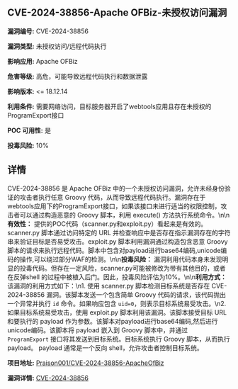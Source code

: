## CVE-2024-38856-Apache OFBiz-未授权访问漏洞

**漏洞编号:** CVE-2024-38856

**漏洞类型:** 未授权访问/远程代码执行

**影响应用:** Apache OFBiz

**危害等级:** 高危，可能导致远程代码执行和数据泄露

**影响版本:** <= 18.12.14

**利用条件:** 需要网络访问，目标服务器开启了webtools应用且存在未授权的ProgramExport接口

**POC 可用性:** 是

**投毒风险:** 10%

## 详情

CVE-2024-38856 是 Apache OFBiz 中的一个未授权访问漏洞，允许未经身份验证的攻击者执行任意 Groovy 代码，从而导致远程代码执行。漏洞存在于webtools应用下的ProgramExport接口，如果该接口未进行适当的权限控制，攻击者可以通过构造恶意的 Groovy 脚本，利用 execute() 方法执行系统命令。\n\n**有效性：** 提供的POC代码（scanner.py和exploit.py）看起来是有效的。scanner.py 脚本通过访问特定的 URL 并检查响应中是否存在指示漏洞存在的字符串来验证目标是否易受攻击。exploit.py 脚本利用漏洞通过构造包含恶意 Groovy 脚本的请求来执行远程代码。脚本中包含对payload进行base64编码,unicode编码的操作,可以绕过部分WAF的检测。\n\n**投毒风险：** 漏洞利用代码本身未发现明显的投毒代码。但存在一定风险，scanner.py可能被修改为带有其他目的，或者在反弹shell 的过程中被植入后门。因此，投毒风险评估为10%。\n\n**利用方式：** 该漏洞的利用方式如下：\n1. 使用 scanner.py 脚本检测目标系统是否存在 CVE-2024-38856 漏洞。该脚本发送一个包含简单 Groovy 代码的请求，该代码抛出一个异常并执行 `id` 命令。如果响应包含 `uid=0`，则表示目标系统易受攻击。\n2. 如果目标系统易受攻击，使用 exploit.py 脚本利用该漏洞。该脚本接受目标 URL 和要执行的 payload 作为参数。该脚本对payload进行base64编码,然后进行unicode编码。该脚本将 payload 嵌入到 Groovy 脚本中，并通过 `ProgramExport` 接口将其发送到目标系统。目标系统执行 Groovy 脚本，从而执行 payload。 payload 通常是一个反向 shell，允许攻击者控制目标系统。

**项目地址:** [Praison001/CVE-2024-38856-ApacheOfBiz](https://github.com/Praison001/CVE-2024-38856-ApacheOfBiz)

**漏洞详情:** [CVE-2024-38856](https://nvd.nist.gov/vuln/detail/CVE-2024-38856)